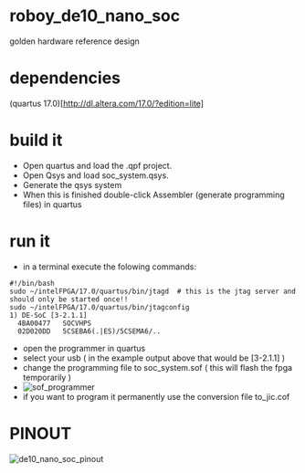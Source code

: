 # roboy_de10_nano_soc
golden hardware reference design

# dependencies
(quartus 17.0)[http://dl.altera.com/17.0/?edition=lite]

# build it
* Open quartus and load the .qpf project.
* Open Qsys and load soc_system.qsys. 
* Generate the qsys system
* When this is finished double-click Assembler (generate programming files) in quartus

# run it
* in a terminal execute the folowing commands:
```
#!/bin/bash
sudo ~/intelFPGA/17.0/quartus/bin/jtagd  # this is the jtag server and should only be started once!!
sudo ~/intelFPGA/17.0/quartus/bin/jtagconfig 
1) DE-SoC [3-2.1.1]
  4BA00477   SOCVHPS
  02D020DD   5CSEBA6(.|ES)/5CSEMA6/..
```
* open the programmer in quartus
* select your usb ( in the example output above that would be [3-2.1.1] )
* change the programming file to soc_system.sof ( this will flash the fpga temporarily )
* ![sof_programmer](https://github.com/Roboy/roboy_de10_nano_soc/blob/master/images/programmer_sof.png?raw=true "sof programmer")
* if you want to program it permanently use the conversion file to_jic.cof

# PINOUT
![de10_nano_soc_pinout](https://github.com/Roboy/roboy_de10_nano_soc/blob/master/images/de10_nano_soc_pinout.png?raw=true "de10 nano soc pinout")
